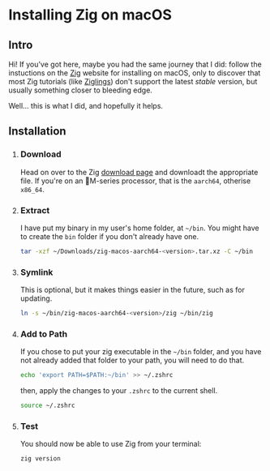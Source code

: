 # Installing Zig on macOS

## Intro

Hi! If you've got here, maybe you had the same journey that I did: follow the instuctions on the [Zig](https://ziglang.org) website for installing on macOS, only to discover that most Zig tutorials (like [Ziglings](https://codeberg.org/ziglings/exercises)) don't support the latest _stable_ version, but usually something closer to bleeding edge.

Well... this is what I did, and hopefully it helps.

## Installation

1. ### Download

    Head on over to the Zig [download page](https://ziglang.org/download/) and downloadt the appropriate file. If you're on an M-series processor, that is the `aarch64`, otherise `x86_64`.

1. ### Extract

    I have put my binary in my user's home folder, at `~/bin`. You might have to create the `bin` folder if you don't already have one.

    ```zsh
    tar -xzf ~/Downloads/zig-macos-aarch64-<version>.tar.xz -C ~/bin
    ```

3. ### Symlink

    This is optional, but it makes things easier in the future, such as for updating.

    ```zsh
    ln -s ~/bin/zig-macos-aarch64-<version>/zig ~/bin/zig
    ```

4. ### Add to Path

    If you chose to put your zig executable in the `~/bin` folder, and you have not already added that folder to your path, you will need to do that.

    ```zsh
    echo 'export PATH=$PATH:~/bin' >> ~/.zshrc
    ```

    then, apply the changes to your `.zshrc` to the current shell.

    ```zsh
    source ~/.zshrc
    ```

5. ### Test

    You should now be able to use Zig from your terminal:

    ```zsh
    zig version
    ```
